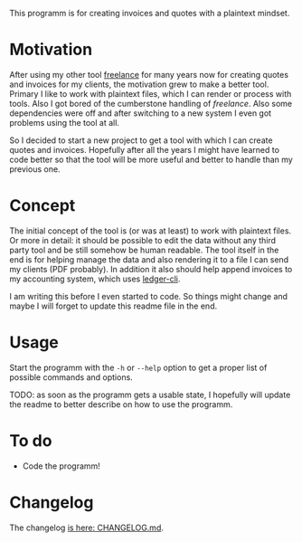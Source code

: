 This programm is for creating invoices and quotes with a plaintext mindset.

# Motivation

After using my other tool [freelance](https://github.com/Tagirijus/freelance) for many years now for creating quotes and invoices for my clients, the motivation grew to make a better tool. Primary I like to work with plaintext files, which I can render or process with tools. Also I got bored of the cumberstone handling of _freelance_. Also some dependencies were off and after switching to a new system I even got problems using the tool at all.

So I decided to start a new project to get a tool with which I can create quotes and invoices. Hopefully after all the years I might have learned to code better so that the tool will be more useful and better to handle than my previous one.

# Concept

The initial concept of the tool is (or was at least) to work with plaintext files. Or more in detail: it should be possible to edit the data without any third party tool and be still somehow be human readable. The tool itself in the end is for helping manage the data and also rendering it to a file I can send my clients (PDF probably). In addition it also should help append invoices to my accounting system, which uses [ledger-cli](https://ledger-cli.org/).

I am writing this before I even started to code. So things might change and maybe I will forget to update this readme file in the end.

# Usage

Start the programm with the `-h` or `--help` option to get a proper list of possible commands and options.

TODO: as soon as the programm gets a usable state, I hopefully will update the readme to better describe on how to use the programm.

# To do

- Code the programm!

# Changelog

The changelog [is here: CHANGELOG.md](CHANGELOG.md).
